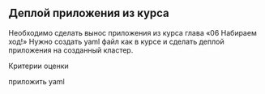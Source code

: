 ## Деплой приложения из курса

Необходимо сделать вынос приложения из курса глава «06 Набираем ход!»
Нужно создать yaml файл как в курсе и сделать деплой приложения на созданный кластер.

Критерии оценки

приложить yaml